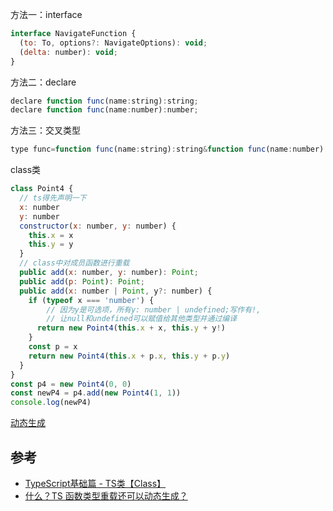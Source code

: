 方法一：interface
```js
interface NavigateFunction {
  (to: To, options?: NavigateOptions): void;
  (delta: number): void;
}
```
方法二：declare
```js
declare function func(name:string):string;
declare function func(name:number):number;
```
方法三：交叉类型
```js
type func=function func(name:string):string&function func(name:number):number
```
class类
```js
class Point4 {
  // ts得先声明一下
  x: number
  y: number
  constructor(x: number, y: number) {
    this.x = x
    this.y = y
  }
  // class中对成员函数进行重载
  public add(x: number, y: number): Point;
  public add(p: Point): Point;
  public add(x: number | Point, y?: number) {
    if (typeof x === 'number') {
        // 因为y是可选项，所有y: number | undefined;写作有!,
        // 让null和undefined可以赋值给其他类型并通过编译
      return new Point4(this.x + x, this.y + y!)
    }
    const p = x
    return new Point4(this.x + p.x, this.y + p.y)
  }
}
const p4 = new Point4(0, 0)
const newP4 = p4.add(new Point4(1, 1))
console.log(newP4)
```
[动态生成](https://zhuanlan.zhihu.com/p/496792140)
## 参考
- [TypeScript基础篇 - TS类【Class】](https://blog.csdn.net/qq_35729091/article/details/131898788)
- [什么？TS 函数类型重载还可以动态生成？](https://zhuanlan.zhihu.com/p/496792140)
